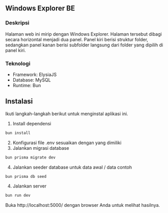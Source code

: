 ## Windows Explorer BE

### Deskripsi
Halaman web ini mirip dengan Windows Explorer. Halaman tersebut dibagi secara horizontal menjadi dua panel. Panel kiri berisi struktur folder, sedangkan panel kanan berisi subfolder langsung dari folder yang dipilih di panel kiri.

### Teknologi
- Framework: ElysiaJS 
- Database: MySQL
- Runtime: Bun

## Instalasi

Ikuti langkah-langkah berikut untuk menginstal aplikasi ini.

1. Install dependensi
```sh
bun install
```
2. Konfigurasi file .env sesuaikan dengan yang dimiliki
3. Jalankan migrasi database
```sh
bun prisma migrate dev
```
4. Jalankan seeder database untuk data awal / data contoh
```sh
bun prisma db seed
```
4. Jalankan server
```sh
bun run dev
```

Buka http://localhost:5000/ dengan browser Anda untuk melihat hasilnya.